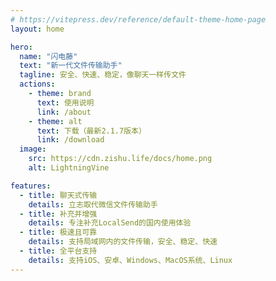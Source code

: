 ```yaml
---
# https://vitepress.dev/reference/default-theme-home-page
layout: home

hero:
  name: "闪电藤"
  text: "新一代文件传输助手"
  tagline: 安全、快速、稳定，像聊天一样传文件
  actions:
    - theme: brand
      text: 使用说明
      link: /about
    - theme: alt
      text: 下载（最新2.1.7版本）
      link: /download
  image:
    src: https://cdn.zishu.life/docs/home.png
    alt: LightningVine

features:
  - title: 聊天式传输
    details: 立志取代微信文件传输助手
  - title: 补充并增强
    details: 专注补充LocalSend的国内使用体验
  - title: 极速且可靠
    details: 支持局域网内的文件传输，安全、稳定、快速
  - title: 全平台支持
    details: 支持iOS、安卓、Windows、MacOS系统、Linux
---
```

